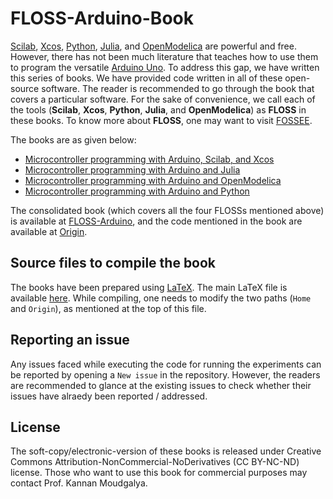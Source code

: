 # FLOSS-Arduino-Book
[Scilab](https://www.scilab.org/), [Xcos](https://www.scilab.org/software/xcos), [Python](https://www.python.org/), [Julia](https://julialang.org/), and [OpenModelica](https://www.openmodelica.org/) are powerful and free. However, there has not been much literature that teaches how to use them to program the versatile [Arduino Uno](https://www.arduino.cc/en/Guide/ArduinoUno). To address this gap, we have written this series of books. We have provided code written in all of these open-source software. The reader is recommended to go through the book that covers a particular software. For the sake of convenience, we call each of the tools (**Scilab**, **Xcos**, **Python**, **Julia**, and **OpenModelica**) as **FLOSS** in these books. To know more about **FLOSS**, one may want to visit [FOSSEE](https://fossee.in/). 

The books are as given below:
* [Microcontroller programming with Arduino, Scilab, and Xcos](https://github.com/FOSSEE/FLOSS-Arduino-Book/blob/master/scilab.pdf)
* [Microcontroller programming with Arduino and Julia](https://github.com/FOSSEE/FLOSS-Arduino-Book/blob/master/julia.pdf)
* [Microcontroller programming with Arduino and OpenModelica](https://github.com/FOSSEE/FLOSS-Arduino-Book/blob/master/OpenModelica.pdf)
* [Microcontroller programming with Arduino and Python](https://github.com/FOSSEE/FLOSS-Arduino-Book/blob/master/python.pdf)

The consolidated book (which covers all the four FLOSSs mentioned above) is available at [FLOSS-Arduino](https://github.com/FOSSEE/FLOSS-Arduino-Book/blob/master/floss-arduino.pdf), and the code mentioned in the book are available at [Origin](https://github.com/FOSSEE/FLOSS-Arduino-Book/tree/master/Origin). 


## Source files to compile the book 
The books have been prepared using [LaTeX](https://www.latex-project.org/). The main LaTeX file is available [here](https://github.com/FOSSEE/FLOSS-Arduino-Book/blob/master/floss-arduino.tex). While compiling, one needs to modify the two paths (`Home` and `Origin`), as mentioned at the top of this file. 


## Reporting an issue 
Any issues faced while executing the code for running the experiments can be reported by opening a `New issue` in the repository. However, the readers are recommended to glance at the existing issues to check whether their issues have alraedy been reported / addressed. 

## License 
The soft-copy/electronic-version of these books is released under Creative Commons Attribution-NonCommercial-NoDerivatives (CC BY-NC-ND)
license.  Those who want to use this book for commercial purposes may contact Prof. Kannan Moudgalya.

